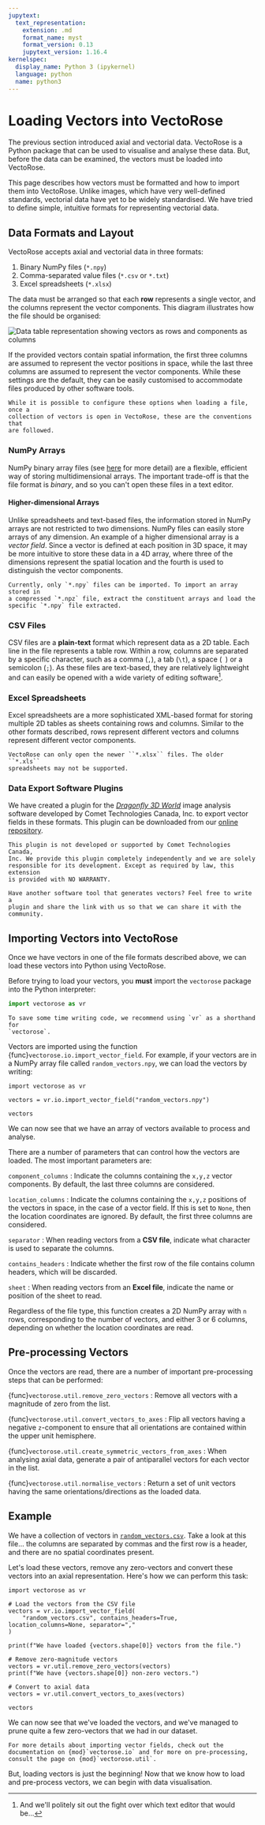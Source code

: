 ```yaml
---
jupytext:
  text_representation:
    extension: .md
    format_name: myst
    format_version: 0.13
    jupytext_version: 1.16.4
kernelspec:
  display_name: Python 3 (ipykernel)
  language: python
  name: python3
---
```


# Loading Vectors into VectoRose

The previous section introduced axial and vectorial data. VectoRose is a
Python package that can be used to visualise and analyse these data. But,
before the data can be examined, the vectors must be loaded into VectoRose.

This page describes how vectors must be formatted and how to import them
into VectoRose. Unlike images, which have very well-defined standards,
vectorial data have yet to be widely standardised. We have tried to define
simple, intuitive formats for representing vectorial data.

## Data Formats and Layout

VectoRose accepts axial and vectorial data in three formats:
1. Binary NumPy files (`*.npy`)
2. Comma-separated value files (`*.csv` or `*.txt`)
3. Excel spreadsheets (`*.xlsx`)

The data must be arranged so that each **row** represents a single vector,
and the columns represent the vector components. This diagram illustrates
how the file should be organised:

![Data table representation showing vectors as rows and
components as columns](assets/data_format/VectorFormatting.png)

If the provided vectors contain spatial information, the first three
columns are assumed to represent the vector positions in space, while the
last three columns are assumed to represent the vector components. While
these settings are the default, they can be easily customised to
accommodate files produced by other software tools.

```{attention}
While it is possible to configure these options when loading a file, once a
collection of vectors is open in VectoRose, these are the conventions that
are followed.
```

### NumPy Arrays

NumPy binary array files (see
[here](https://numpy.org/doc/stable/reference/generated/numpy.lib.format.html)
for more detail) are a flexible, efficient way of storing multidimensional
arrays. The important trade-off is that the file format is *binary*, and so
you can't open these files in a text editor.

#### Higher-dimensional Arrays

Unlike spreadsheets and text-based files, the information stored in NumPy
arrays are not restricted to two dimensions. NumPy files can easily store
arrays of any dimension. An example of a higher dimensional array is a
*vector field*. Since a vector is defined at each position in 3D space, it
may be more intuitive to store these data in a 4D array, where three of the
dimensions represent the spatial location and the fourth is used to
distinguish the vector components.

```{warning}
Currently, only `*.npy` files can be imported. To import an array stored in
a compressed `*.npz` file, extract the constituent arrays and load the
specific `*.npy` file extracted.
```

### CSV Files

CSV files are a **plain-text** format which represent data as a 2D table.
Each line in the file represents a table row. Within a row, columns are
separated by a specific character, such as a comma (`,`), a tab (`\t`), a
space (` `) or a semicolon (`;`). As these files are text-based, they are
relatively lightweight and can easily be opened with a wide variety of
editing software[^text-editors].

### Excel Spreadsheets

Excel spreadsheets are a more sophisticated XML-based format for storing
multiple 2D tables as sheets containing rows and columns. Similar to the
other formats described, rows represent different vectors and columns
represent different vector components.

```{warning}
VectoRose can only open the newer ``*.xlsx`` files. The older ``*.xls``
spreadsheets may not be supported.
```

### Data Export Software Plugins

We have created a plugin for the [*Dragonfly 3D World*](https://dragonfly.comet.tech/)
image analysis software developed by Comet Technologies Canada, Inc. to
export vector fields in these formats. This plugin can be downloaded from
our [online repository](https://github.com/bzrudski/).

```{attention}
This plugin is not developed or supported by Comet Technologies Canada,
Inc. We provide this plugin completely independently and we are solely
responsible for its development. Except as required by law, this extension
is provided with NO WARRANTY.
```

```{note}
Have another software tool that generates vectors? Feel free to write a
plugin and share the link with us so that we can share it with the
community.
```

## Importing Vectors into VectoRose

Once we have vectors in one of the file formats described above, we can
load these vectors into Python using VectoRose.

Before trying to load your vectors, you **must** import the `vectorose`
package into the Python interpreter:

```python
import vectorose as vr
```

```{tip}
To save some time writing code, we recommend using `vr` as a shorthand for
`vectorose`.
```

Vectors are imported using the function
{func}`vectorose.io.import_vector_field`. For example, if your vectors are
in a NumPy array file called `random_vectors.npy`, we can load the vectors
by writing:

```{code-cell} ipython3
import vectorose as vr

vectors = vr.io.import_vector_field("random_vectors.npy")

vectors
```

We can now see that we have an array of vectors available to process and
analyse.

There are a number of parameters that can control how the vectors are
loaded. The most important parameters are:

`component_columns`
: Indicate the columns containing the `x,y,z` vector 
  components. By default, the last three columns are considered.

`location_columns`
: Indicate the columns containing the `x,y,z`
  positions of the vectors in space, in the case of a vector field. If this 
  is set to `None`, then the location coordinates are ignored. By default,
  the first three columns are considered.

`separator`
: When reading vectors from a **CSV file**, indicate what
  character is used to separate the columns.

`contains_headers`
: Indicate whether the first row of the file contains
  column headers, which will be discarded.

`sheet`
: When reading vectors from an **Excel file**, indicate the name
  or position of the sheet to read.

Regardless of the file type, this function creates a 2D NumPy array with
`n` rows, corresponding to the number of vectors, and either 3 or 6
columns, depending on whether the location coordinates are read.

## Pre-processing Vectors

Once the vectors are read, there are a number of important pre-processing
steps that can be performed:

{func}`vectorose.util.remove_zero_vectors`
: Remove all vectors with a magnitude of zero from the list.

{func}`vectorose.util.convert_vectors_to_axes`
: Flip all vectors having a negative `z`-component to ensure that all
  orientations are contained within the upper unit hemisphere.

{func}`vectorose.util.create_symmetric_vectors_from_axes`
: When analysing axial data, generate a pair of antiparallel vectors for 
  each vector in the list.

{func}`vectorose.util.normalise_vectors`
: Return a set of unit vectors having the same orientations/directions as
  the loaded data.

## Example

We have a collection of vectors in [`random_vectors.csv`](./random_vectors.csv).
Take a look at this file... the columns are separated by commas and the
first row is a header, and there are no spatial coordinates present.

Let's load these vectors, remove any zero-vectors and convert these vectors
into an axial representation. Here's how we can perform this task:

```{code-cell} ipython3
import vectorose as vr

# Load the vectors from the CSV file
vectors = vr.io.import_vector_field(
    "random_vectors.csv", contains_headers=True, location_columns=None, separator=","
)

print(f"We have loaded {vectors.shape[0]} vectors from the file.")

# Remove zero-magnitude vectors
vectors = vr.util.remove_zero_vectors(vectors)
print(f"We have {vectors.shape[0]} non-zero vectors.")

# Convert to axial data
vectors = vr.util.convert_vectors_to_axes(vectors)

vectors
```

We can now see that we've loaded the vectors, and we've managed to prune
quite a few zero-vectors that we had in our dataset.

```{seealso}
For more details about importing vector fields, check out the
documentation on {mod}`vectorose.io` and for more on pre-processing,
consult the page on {mod}`vectorose.util`.
```

But, loading vectors is just the beginning! Now that we know how to load
and pre-process vectors, we can begin with data visualisation.

[^text-editors]: And we'll politely sit out the fight over which text
editor that would be...
